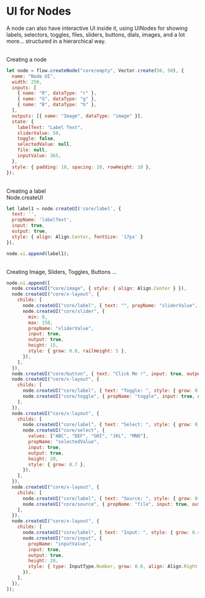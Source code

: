 # UI for Nodes

A <Ref to="/reference/api/classes/node">node</Ref> can also have interactive UI inside it, using <Ref to="/reference/api/classes/ui-node">UINodes</Ref> for showing labels, selectors, toggles, files, sliders, buttons, dials, images, and a lot more... structured in a hierarchical way.

<br/>
Creating a node

```js
let node = flow.createNode("core/empty", Vector.create(50, 50), {
  name: "Node UI",
  width: 250,
  inputs: [
    { name: "R", dataType: "r" },
    { name: "G", dataType: "g" },
    { name: "B", dataType: "b" },
  ],
  outputs: [{ name: "Image", dataType: "image" }],
  state: {
    labelText: "Label Text",
    sliderValue: 50,
    toggle: false,
    selectedValue: null,
    file: null,
    inputValue: 365,
  },
  style: { padding: 10, spacing: 10, rowHeight: 10 },
});
```

<br/>
Creating a label<br/>
<Ref to="/reference/api/classes/node#createui">Node.createUI</Ref>

```js
let label1 = node.createUI('core/label', {
  text: '',
  propName: 'labelText',
  input: true,
  output: true,
  style: { align: Align.Center, fontSize: '17px' }
}),

node.ui.append(label1);
```

<br/>
Creating Image, Sliders, Toggles, Buttons ...

```js
node.ui.append([
  node.createUI("core/image", { style: { align: Align.Center } }),
  node.createUI("core/x-layout", {
    childs: [
      node.createUI("core/label", { text: "", propName: "sliderValue", style: { grow: 0.2, precision: 2 } }),
      node.createUI("core/slider", {
        min: 0,
        max: 150,
        propName: "sliderValue",
        input: true,
        output: true,
        height: 15,
        style: { grow: 0.8, railHeight: 5 },
      }),
    ],
  }),
  node.createUI("core/button", { text: "Click Me !", input: true, output: true }),
  node.createUI("core/x-layout", {
    childs: [
      node.createUI("core/label", { text: "Toggle: ", style: { grow: 0.8 } }),
      node.createUI("core/toggle", { propName: "toggle", input: true, output: true, style: { grow: 0.2 } }),
    ],
  }),
  node.createUI("core/x-layout", {
    childs: [
      node.createUI("core/label", { text: "Select: ", style: { grow: 0.3 } }),
      node.createUI("core/select", {
        values: ["ABC", "DEF", "GHI", "JKL", "MNO"],
        propName: "selectedValue",
        input: true,
        output: true,
        height: 20,
        style: { grow: 0.7 },
      }),
    ],
  }),
  node.createUI("core/x-layout", {
    childs: [
      node.createUI("core/label", { text: "Source: ", style: { grow: 0.5 } }),
      node.createUI("core/source", { propName: "file", input: true, output: true, height: 20, style: { grow: 0.5 } }),
    ],
  }),
  node.createUI("core/x-layout", {
    childs: [
      node.createUI("core/label", { text: "Input: ", style: { grow: 0.4 } }),
      node.createUI("core/input", {
        propName: "inputValue",
        input: true,
        output: true,
        height: 20,
        style: { type: InputType.Number, grow: 0.6, align: Align.Right },
      }),
    ],
  }),
]);
```
